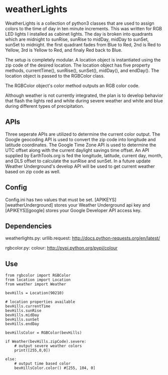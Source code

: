 weatherLights
=============
WeatherLights is a collection of python3 classes that are used to assign colors to the time of day in ten minute increments.  This was written for RGB LED lights I installed as cabinet lights.  The day is broken into quadrants which are midnight to sunRise, sunRise to midDay, midDay to sunSet, sunSet to midnight.  the first quadrant fades from Blue to Red, 2nd is Red to Yellow, 3rd is Yellow to Red, and finaly Red back to Blue.

The setup is completely modular.  A location object is instantiated using the zip code of the desired location. The location object has five property methods, currentTime(), sunRise(), sunSet(), midDay(), and endDay().  The location object is passed to the RGBColor class.

The RGBColor object's color method outputs an RGB color code.

Although weather is not currently integrated, the plan is to develop behavior that flash the lights red and white during severe weather and white and blue during different types of precipitation.

## APIs
Three seperate APIs are utilized to determine the current color output.  The Google geocoding API is used to convert the zip code into longitude and latitude coordinates.  The Google Time Zone API is used to determine the UTC offset along with the current daylight savings time offset.  An API supplied by EarthTools.org is fed the longitude, latitude, current day, month, and DLS offset to calculate the sunRise and sunSet.  In a future update Weather Underground's develop API will be used to get current weather based on zip code as well.

## Config
Config.ini has two values that must be set.  [APIKEYS][weatherUnderground] stores your Weather Underground api key and [APIKEYS][google] stores your Google Developer API access key.

## Dependencies
weatherlights.py:
urllib.request: http://docs.python-requests.org/en/latest/

rgbcolor.py:
colour: http://pypi.python.org/pypi/colour


## Use
    from rgbcolor import RGBColor
    from location import Location
    from weather import Weather
    
    bevHills = Location(90210)
    
    # location properties available
    bevHills.currentTime
    bevHills.sunRise
    bevHills.midDay
    bevHills.sunSet
    bevHills.endDay
    
    bevHillsColor = RGBColor(bevHills)
    
    if Weather(bevHills.zipCode).severe:
        # output severe weather colors
        print([255,0,0])

    else:
        # output time based color
    	bevHillsColor.color() #[255, 104, 0]

